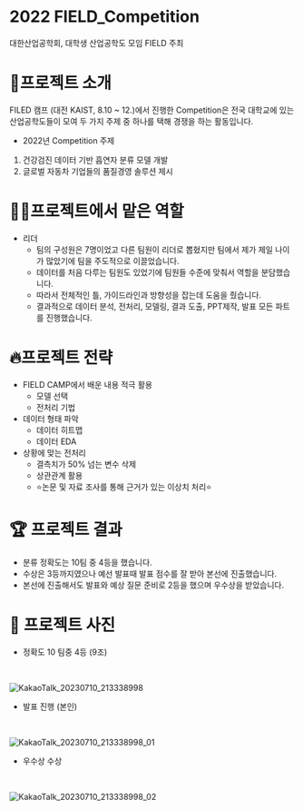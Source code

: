 # 2022 FIELD_Competition
대한산업공학회, 대학생 산업공학도 모임 FIELD 주최

# 🔎프로젝트 소개
FILED 캠프 (대전 KAIST, 8.10 ~ 12.)에서 진행한 Competition은 전국 대학교에 있는 산업공학도들이 모여 두 가지 주제 중 하나를 택해 
경쟁을 하는 활동입니다.
* 2022년 Competition 주제
1. 건강검진 데이터 기반 흡연자 분류 모델 개발
2. 글로벌 자동차 기업들의 품질경영 솔루션 제시

# 🧑‍🦱프로젝트에서 맡은 역할
* 리더
  * 팀의 구성원은 7명이었고 다른 팀원이 리더로 뽑혔지만 팀에서 제가 제일 나이가 많았기에 팀을 주도적으로 이끌었습니다.
  * 데이터를 처음 다루는 팀원도 있었기에 팀원들 수준에 맞춰서 역할을 분담했습니다.
  * 따라서 전체적인 틀, 가이드라인과 방향성을 잡는데 도움을 줬습니다. 
  * 결과적으로 데이터 분석, 전처리, 모델링, 결과 도출, PPT제작, 발표 모든 파트를 진행했습니다.
     
# 🔥프로젝트 전략
* FIELD CAMP에서 배운 내용 적극 활용
  * 모델 선택
  * 전처리 기법
* 데이터 형태 파악
  * 데이터 히트맵
  * 데이터 EDA
* 상황에 맞는 전처리
  * 결측치가 50% 넘는 변수 삭제
  * 상관관계 활용
  * ⭐논문 및 자료 조사를 통해 근거가 있는 이상치 처리⭐
 
# 🏆 프로젝트 결과
* 분류 정확도는 10팀 중 4등을 했습니다.
* 수상은 3등까지였으나 예선 발표때 발표 점수를 잘 받아 본선에 진출했습니다.
* 본선에 진출해서도 발표와 예상 질문 준비로 2등을 했으며 우수상을 받았습니다.

# 📸 프로젝트 사진

* 정확도 10 팀중 4등 (9조)
<br/>

![KakaoTalk_20230710_213338998](https://github.com/Kimeuing/FIELD_Competition/assets/109636260/59f1977c-c822-46fe-b7f0-be7b8d05be01)

* 발표 진행 (본인)
<br/>

![KakaoTalk_20230710_213338998_01](https://github.com/Kimeuing/FIELD_Competition/assets/109636260/16857358-4f76-462a-a11a-a543c1fa6297)

* 우수상 수상
<br/>

![KakaoTalk_20230710_213338998_02](https://github.com/Kimeuing/FIELD_Competition/assets/109636260/a3a04b89-c2ef-4774-920c-d1d5fa13e96c)


